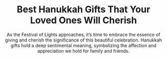 ---
layout: post
title: Best Hanukkah Gifts That Your Loved Ones Will Cherish
subtitle: As the Festival of Lights approaches, it’s time to embrace the essence of giving and cherish the significance of this beautiful celebration. Hanukkah gifts hold a deep sentimental meaning, symbolizing the affection and appreciation we hold for family and friends.
header-img: "img/post/2023/09/copied/medium_Hanukkah_gifts_f40e30bbde.jpg"
header-style: text
permalink: "/hanukkah-gifts/"
catalog: true
tags:
  - Recipients 
  - Men
---  